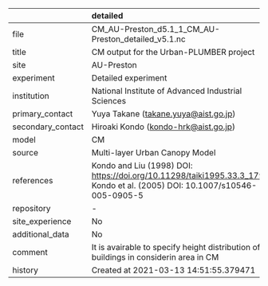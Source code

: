 |                   | detailed                                                                                                                  |
|:------------------|:--------------------------------------------------------------------------------------------------------------------------|
| file              | CM_AU-Preston_d5.1_1_CM_AU-Preston_detailed_v5.1.nc                                                                       |
| title             | CM output for the Urban-PLUMBER project                                                                                   |
| site              | AU-Preston                                                                                                                |
| experiment        | Detailed experiment                                                                                                       |
| institution       | National Institute of Advanced Industrial Sciences                                                                        |
| primary_contact   | Yuya Takane (takane.yuya@aist.go.jp)                                                                                      |
| secondary_contact | Hiroaki Kondo (kondo-hrk@aist.go.jp)                                                                                      |
| model             | CM                                                                                                                        |
| source            | Multi-layer Urban Canopy Model                                                                                            |
| references        | Kondo and Liu (1998) DOI: https://doi.org/10.11298/taiki1995.33.3_179, Kondo et al. (2005) DOI: 10.1007/s10546-005-0905-5 |
| repository        | -                                                                                                                         |
| site_experience   | No                                                                                                                        |
| additional_data   | No                                                                                                                        |
| comment           | It is avairable to specify height distribution of buildings in considerin area in CM                                      |
| history           | Created at 2021-03-13 14:51:55.379471                                                                                     |
